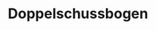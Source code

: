 ---
layout: home
title: Doppelschussbogen
equipment_subtype: Kurzbögen
prerequisites:
  - [ 15, Dex ]
range: 60
range_far: 90
damage:
  - [ 2d8+2, piercing ]
abilities:
  - Zweihändig
  - Doppelschuss

---